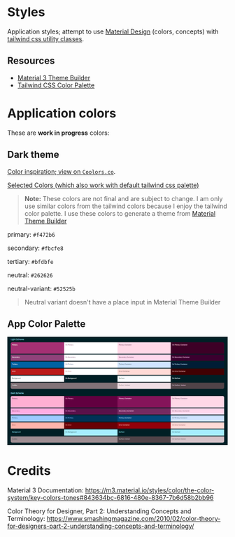 # Styles
Application styles; attempt to use [Material Design](https://m3.material.io/) (colors, concepts) with [tailwind css utility classes](https://tailwindcss.com/docs). 


## Resources
- [Material 3 Theme Builder](https://m3.material.io/theme-builder)
- [Tailwind CSS Color Palette](https://tailwindcss.com/docs/customizing-colors)

# Application colors

These are **work in progress** colors:

## Dark theme
[Color inspiration; view on `Coolors.co`](https://coolors.co/a300a3-f2dfd7-ccccf5-14110f-3d3d3d).

[Selected Colors (which also work with default tailwind css palette)](https://coolors.co/f472b6-fbcfe8-bfdbfe-262626-52525b)

> **Note:** These colors are not final and are subject to change. I am only use similar colors from the tailwind colors because I enjoy the tailwind color palette. I use these colors to generate a theme from [Material Theme Builder](https://m3.material.io/theme-builder#/custom)

primary: `#f472b6`

secondary: `#fbcfe8`

tertiary: `#bfdbfe`

neutral: `#262626`

neutral-variant: `#52525b`
> Neutral variant doesn't have a place input in Material Theme Builder

## App Color Palette
![Color palette](./refs/app-color-palette.PNG)

# Credits
Material 3 Documentation: 
https://m3.material.io/styles/color/the-color-system/key-colors-tones#843634bc-6816-480e-8367-7b6d58b2bb96

Color Theory for Designer, Part 2: Understanding Concepts and Terminology: https://www.smashingmagazine.com/2010/02/color-theory-for-designers-part-2-understanding-concepts-and-terminology/